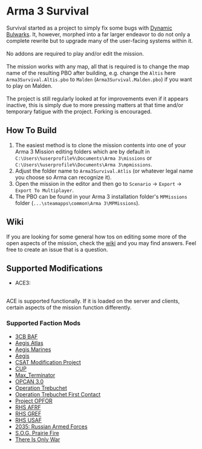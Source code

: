 # Arma 3 Survival
Survival started as a project to simply fix some bugs with [Dynamic Bulwarks](https://steamcommunity.com/sharedfiles/filedetails/?id=1402462003). It, however, morphed into a far larger endeavor to do not only a complete rewrite but to upgrade many of the user-facing systems within it.
<br>
<br>
No addons are required to play and/or edit the mission.
<br>
<br>
The mission works with any map, all that is required is to change the map name of the resulting PBO after building, e.g. change the `Altis` here `Arma3Survival.Altis.pbo` to `Malden` (`Arma3Survival.Malden.pbo`) if you want to play on Malden.
<br>
<br>
The project is still regularly looked at for improvements even if it appears inactive, this is simply due to more pressing matters at that time and/or temporary fatigue with the project. Forking is encouraged.

## How To Build
1. The easiest method is to clone the mission contents into one of your Arma 3 Mission editing folders which are by default in `C:\Users\%userprofile%\Documents\Arma 3\missions` or `C:\Users\%userprofile%\Documents\Arma 3\mpmissions`.
2. Adjust the folder name to `Arma3Survival.Atlis` (or whatever legal name you choose so Arma can recognize it).
3. Open the mission in the editor and then go to `Scenario` -> `Export` -> `Export To Multiplayer`.
4. The PBO can be found in your Arma 3 installation folder's `MPMissions` folder (`...\steamapps\common\Arma 3\MPMissions`).

## Wiki
If you are looking for some general how tos on editing some more of the open aspects of the mission, check the [wiki](https://github.com/Ansible2/Arma-3-Survival/wiki) and you may find answers. Feel free to create an issue that is a question.

## Supported Modifications
- ACE3:
<br>
ACE is supported functionally. If it is loaded on the server and clients, certain aspects of the mission function differently.

### Supported Faction Mods
- [3CB BAF](https://steamcommunity.com/sharedfiles/filedetails/?id=893346105)
- [Aegis Atlas](https://steamcommunity.com/sharedfiles/filedetails/?id=2225873516)
- [Aegis Marines](https://steamcommunity.com/sharedfiles/filedetails/?id=2225864448)
- [Aegis](https://steamcommunity.com/sharedfiles/filedetails/?id=949252631)
- [CSAT Modification Project](https://steamcommunity.com/sharedfiles/filedetails/?id=441854566&searchtext=CSAT+Modification+Project)
- [CUP](https://steamcommunity.com/sharedfiles/filedetails/?id=497661914&searchtext=CUP+units)
- [Max_Terminator](https://steamcommunity.com/sharedfiles/filedetails/?id=1453541574&searchtext=Max+Terminator)
- [OPCAN 3.0](https://steamcommunity.com/sharedfiles/filedetails/?id=2016312756&searchtext=OPCAN)
- [Operation Trebuchet](https://steamcommunity.com/sharedfiles/filedetails/?id=769440155&searchtext=Operation+Trebuchet)
- [Operation Trebuchet First Contact](https://steamcommunity.com/sharedfiles/filedetails/?id=1572627279&searchtext=Operation+Trebuchet)
- [Project OPFOR](https://steamcommunity.com/sharedfiles/filedetails/?id=735566597&searchtext=Project+OPFOR)
- [RHS AFRF](https://steamcommunity.com/sharedfiles/filedetails/?id=843425103)
- [RHS GREF](https://steamcommunity.com/sharedfiles/filedetails/?id=843593391&searchtext=RHSGREF)
- [RHS USAF](https://steamcommunity.com/workshop/filedetails/?id=843577117)
- [2035: Russian Armed Forces](https://steamcommunity.com/workshop/filedetails/?id=543460260)
- [S.O.G. Prairie Fire](https://store.steampowered.com/app/1227700/Arma_3_Creator_DLC_SOG_Prairie_Fire/)
- [There Is Only War](https://steamcommunity.com/sharedfiles/filedetails/?id=1160452826&searchtext=there+is+only+war)
